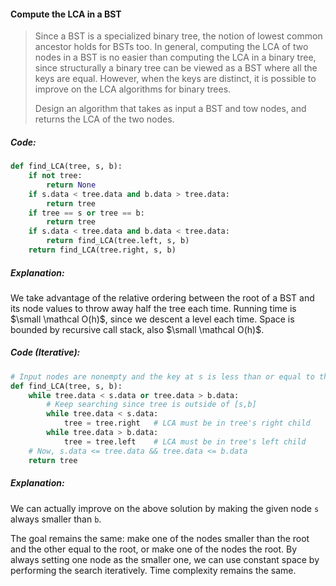 #### Compute the LCA in a BST

> Since a BST is a specialized binary tree, the notion of lowest common ancestor holds for BSTs too. In general, computing the LCA of two nodes in a BST is no easier than computing the LCA in a binary tree, since structurally a binary tree can be viewed as a BST where all the keys are equal. However, when the keys are distinct, it is possible to improve on the LCA algorithms for binary trees.
>
> Design an algorithm that takes as input a BST and tow nodes, and returns the LCA of the two nodes.

##### Code:

```py
def find_LCA(tree, s, b):
    if not tree:
        return None
    if s.data < tree.data and b.data > tree.data:
        return tree
    if tree == s or tree == b:
        return tree
    if s.data < tree.data and b.data < tree.data:
        return find_LCA(tree.left, s, b)
    return find_LCA(tree.right, s, b)
```

##### Explanation:

We take advantage of the relative ordering between the root of a BST and its node values to throw away half the tree each time. Running time is $\small \mathcal O(h)$, since we descent a level each time. Space is bounded by recursive call stack, also $\small \mathcal O(h)$.

##### Code \(Iterative\):

```py
# Input nodes are nonempty and the key at s is less than or equal to that at b.
def find_LCA(tree, s, b):
    while tree.data < s.data or tree.data > b.data:
        # Keep searching since tree is outside of [s,b]
        while tree.data < s.data:
            tree = tree.right   # LCA must be in tree's right child
        while tree.data > b.data:
            tree = tree.left    # LCA must be in tree's left child
    # Now, s.data <= tree.data && tree.data <= b.data
    return tree
```

##### Explanation:

We can actually improve on the above solution by making the given node `s` always smaller than `b`.

 The goal remains the same: make one of the nodes smaller than the root and the other equal to the root, or make one of the nodes the root. By always setting one node as the smaller one, we can use constant space by performing the search iteratively. Time complexity remains the same. 


